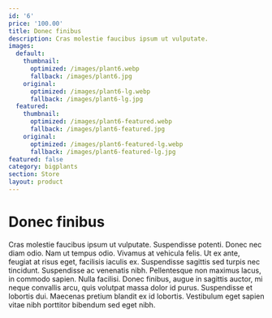 ```yaml
---
id: '6'
price: '100.00'
title: Donec finibus
description: Cras molestie faucibus ipsum ut vulputate.
images:
  default:
    thumbnail:
      optimized: /images/plant6.webp
      fallback: /images/plant6.jpg
    original:
      optimized: /images/plant6-lg.webp
      fallback: /images/plant6-lg.jpg
  featured:
    thumbnail:
      optimized: /images/plant6-featured.webp
      fallback: /images/plant6-featured.jpg
    original:
      optimized: /images/plant6-featured-lg.webp
      fallback: /images/plant6-featured-lg.jpg
featured: false
category: bigplants
section: Store
layout: product
---
```


# Donec finibus

Cras molestie faucibus ipsum ut vulputate. Suspendisse potenti. Donec nec diam odio. Nam ut tempus odio. Vivamus at vehicula felis. Ut ex ante, feugiat at risus eget, facilisis iaculis ex. Suspendisse sagittis sed turpis nec tincidunt. Suspendisse ac venenatis nibh. Pellentesque non maximus lacus, in commodo sapien. Nulla facilisi. Donec finibus, augue in sagittis auctor, mi neque convallis arcu, quis volutpat massa dolor id purus. Suspendisse et lobortis dui. Maecenas pretium blandit ex id lobortis. Vestibulum eget sapien vitae nibh porttitor bibendum sed eget nibh.